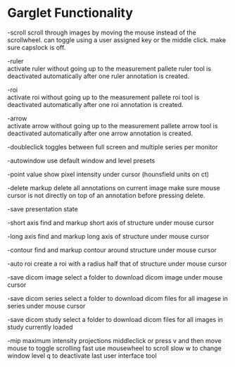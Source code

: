 Garglet Functionality
=====================

-scroll
scroll through images by moving the mouse instead of the scrollwheel.
can toggle using a user assigned key or the middle click.
make sure capslock is off.  

-ruler	 
activate ruler without going up to the measurement pallete
ruler tool is deactivated automatically after one ruler annotation is created.

-roi	 
activate roi without going up to the measurement pallete
roi tool is deactivated automatically after one roi annotation is created.

-arrow	 
activate arrow without going up to the measurement pallete
arrow tool is deactivated automatically after one arrow annotation is created.

-doubleclick
toggles between full screen and multiple series per monitor

-autowindow
use default window and level presets

-point value
show pixel intensity under cursor (hounsfield units on ct)

-delete markup
delete all annotations on current image
make sure mouse cursor is not directly on top of an annotation before pressing delete.

-save presentation state

-short axis
find and markup short axis of structure under mouse cursor

-long axis
find and markup long axis of structure under mouse cursor

-contour
find and markup contour around structure under mouse cursor

-auto roi
create a roi with a radius half that of structure under mouse cursor

-save dicom image
select a folder to download dicom image under mouse cursor

-save dicom series 
select a folder to download dicom files for all imagese in series under mouse cursor

-save dicom study
select a folder to download dicom files for all images in study currently loaded

-mip
	maximum intensity projections
	middleclick or press v and then move mouse to toggle scrolling fast
	use mousewheel to scroll slow
	w to change window level
	q to deactivate last user interface tool








 
  		    
 
 



